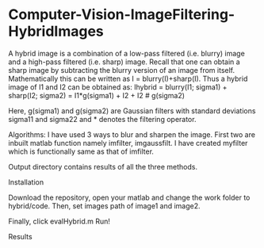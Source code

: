 # Computer-Vision-ImageFiltering-HybridImages
A hybrid image is a combination of a low-pass filtered (i.e. blurry) image and a high-pass filtered (i.e.
sharp) image. Recall that one can obtain a sharp image by subtracting the blurry version of an image from
itself. Mathematically this can be written as I = blurry(I)+sharp(I). Thus a hybrid image of I1 and I2 can
be obtained as:
        Ihybrid = blurry(I1; sigma1) + sharp(I2; sigma2) = I1*g(sigma1) + I2 + I2 # g(sigma2)
        
Here, g(sigma1) and g(sigma2) are Gaussian filters with standard deviations sigma11 and sigma22 and * denotes the filtering
operator.

Algorithms:
I have used 3 ways to blur and sharpen the image. First two are inbuilt matlab function namely imfilter, imgaussfilt. I have created myfilter which is functionally same as that of imfilter. 

Output directory contains results of all the three methods. 

Installation

Download the repository, open your matlab and change the work folder to hybrid/code. Then, set images path of image1 and image2.

Finally, click evalHybrid.m Run!

Results

